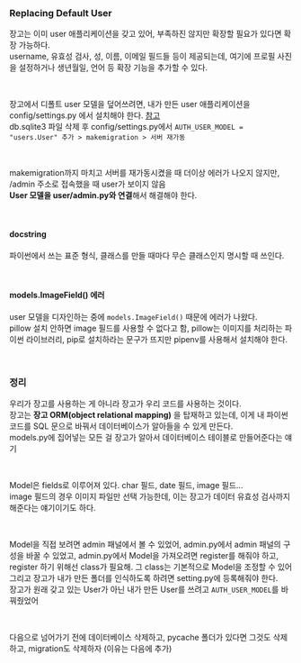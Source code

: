 <br>

### Replacing Default User 
장고는 이미 user 애플리케이션을 갖고 있어, 부족하진 않지만 확장할 필요가 있다면 확장 가능하다. <br>
username, 유효성 검사, 성, 이름, 이메일 필드들 등이 제공되는데, 여기에 프로필 사진을 설정하거나 생년월일, 언어 등 확장 기능을 추가할 수 있다.

<br>

장고에서 디폴트 user 모델을 덮어쓰려면, 내가 만든 user 애플리케이션을 config/settings.py 에서 설치해야 한다. [참고](https://docs.djangoproject.com/en/2.2/topics/auth/customizing/) <br>
db.sqlite3 파일 삭제 후 config/settings.py에서 `AUTH_USER_MODEL = "users.User" 추가 > makemigration > 서버 재가동`

<br>

makemigration까지 마치고 서버를 재가동시켰을 때 더이상 에러가 나오지 않지만, /admin 주소로 접속했을 때 user가 보이지 않음 <br>
**User 모델을 user/admin.py와 연결**해서 해결해야 한다. <br>

<br>

#### docstring
파이썬에서 쓰는 표준 형식, 클래스를 만들 때마다 무슨 클래스인지 명시할 때 쓰인다.

<br>

#### models.ImageField() 에러
user 모델을 디자인하는 중에 `models.ImageField()` 때문에 에러가 나왔다. <br>
pillow 설치 안하면 image 필드를 사용할 수 없다고 함, pillow는 이미지를 처리하는 파이썬 라이브러리, pip로 설치하라는 문구가 뜨지만 pipenv를 사용해서 설치해야 한다. 

<br>

### 정리
우리가 장고를 사용하는 게 아니라 장고가 우리 코드를 사용하는 것이다. <br>
장고는 **장고 ORM(object relational mapping)** 을 탑재하고 있는데, 이게 내 파이썬 코드를 SQL 문으로 바꿔서 데이터베이스가 알아들을 수 있게 만든다. <br>
models.py에 집어넣는 모든 걸 장고가 알아서 데이터베이스 테이블로 만들어준다는 얘기 

<br>

Model은 fields로 이루어져 있다. char 필드, date 필드, image 필드... <br>
image 필드의 경우 이미지 파일만 선택 가능한데, 이는 장고가 데이터 유효성 검사까지 해준다는 얘기이기도 하다.

<br>

Model을 직접 보려면 admin 패널에서 볼 수 있었어, admin.py에서 admin 패널의 구성을 바꿀 수 있었고, admin.py에서 Model을 가져오려면 register를 해줘야 하고, register 하기 위해선 class가 필요해. 그 class는 기본적으로 Model을 조정할 수 있어 <br> 
그리고 장고가 내가 만든 폴더를 인식하도록 하려면 setting.py에 등록해줘야 한다. <br>
장고가 원래 갖고 있는 User가 아닌 내가 만든 User를 쓰려고 `AUTH_USER_MODEL`를 바꿔줬었어 

<br>

다음으로 넘어가기 전에 데이터베이스 삭제하고, pycache 폴더가 있다면 그것도 삭제하고, migration도 삭제하자 (이유는 다음에 추가)
